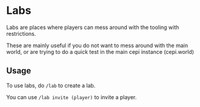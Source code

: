 # Labs
Labs are places where players can mess around with the tooling with restrictions. 

These are mainly useful if you do not want to mess around with the main world, or are trying to do a quick test in the main cepi instance (cepi.world)

## Usage

To use labs, do `/lab` to create a lab.

 You can use `/lab invite (player)` to invite a player.